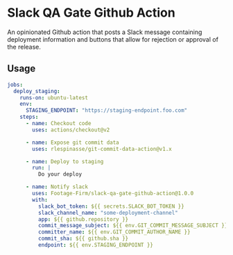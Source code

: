 # Slack QA Gate Github Action

An opinionated Github action that posts a Slack message containing deployment information and buttons that allow for rejection or approval of the release.

## Usage

```yaml
jobs:
  deploy_staging:
    runs-on: ubuntu-latest
    env:
      STAGING_ENDPOINT: "https://staging-endpoint.foo.com"
    steps:
      - name: Checkout code
        uses: actions/checkout@v2

      - name: Expose git commit data
        uses: rlespinasse/git-commit-data-action@v1.x

      - name: Deploy to staging
        run: |
          Do your deploy

      - name: Notify slack
        uses: Footage-Firm/slack-qa-gate-github-action@1.0.0
        with:
          slack_bot_token: ${{ secrets.SLACK_BOT_TOKEN }}
          slack_channel_name: "some-deployment-channel"
          app: ${{ github.repository }}
          commit_message_subject: ${{ env.GIT_COMMIT_MESSAGE_SUBJECT }}
          committer_name: ${{ env.GIT_COMMIT_AUTHOR_NAME }}
          commit_sha: ${{ github.sha }}
          endpoint: ${{ env.STAGING_ENDPOINT }}
```
